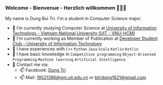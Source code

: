 
<!--
**BTrDung/BTrDung** is a ✨ _special_ ✨ repository because its `README.md` (this file) appears on your GitHub profile.

Here are some ideas to get you started:

- 🔭 I’m currently working on ...
- 🌱 I’m currently learning ...
- 👯 I’m looking to collaborate on ...
- 🤔 I’m looking for help with ...
- 💬 Ask me about ...
- 📫 How to reach me: ...
- 😄 Pronouns: ...
- ⚡ Fun fact: ...
-->


### Welcome - Bienvenue - Herzlich willkommen 👋👋👋   
   
My name is Dung Bui Tri. I'm a student in Computer Science major.   
- 🌱 I’m currently studying Computer Science at [University of Information Technology - Vietnam National University (UIT - VNU-HCM)](https://en.uit.edu.vn/overview-vnuhcm-university-information-technology)   
- 🌱 I'm currently working as Member of Publication at [Developer Student Club - University of Information Technology](https://dsc.community.dev/university-of-information-technology-vnu-hcm)
- 🌱 I have experiences with ```C++``` ```Python``` ```Java``` ```Scala``` ```Kotlin``` ```Kotlin```       
- 🌱 I have basic knowledge in ```Competitive programming``` `Object-Oriented Programming` ```Machine learning``` ```Artificial Intelligence```    
- 🌱 Contact me via:   
  +  📫 Facebook: [Dung Tri](https://www.facebook.com/TDung2116/)
  +  📫 Mail: [19521386@gm.uit.edu.vn](mailto:19521386@gm.uit.edu.vn) or [btridung1621@gmail.com](mailto:btridung1621@gmail.com)   


